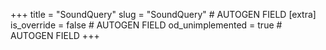 +++
title = "SoundQuery"
slug = "SoundQuery" # AUTOGEN FIELD
[extra]
is_override = false # AUTOGEN FIELD
od_unimplemented = true # AUTOGEN FIELD
+++